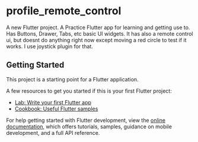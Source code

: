# profile_remote_control

A new Flutter project. A Practice Flutter app for learning and getting use to.
Has Buttons, Drawer, Tabs, etc basic UI widgets. It has also a remote control ui, but doesnt do anything right now except moving a red circle to test if it works. I use joystick plugin for that.

## Getting Started

This project is a starting point for a Flutter application.

A few resources to get you started if this is your first Flutter project:

- [Lab: Write your first Flutter app](https://docs.flutter.dev/get-started/codelab)
- [Cookbook: Useful Flutter samples](https://docs.flutter.dev/cookbook)

For help getting started with Flutter development, view the
[online documentation](https://docs.flutter.dev/), which offers tutorials,
samples, guidance on mobile development, and a full API reference.
